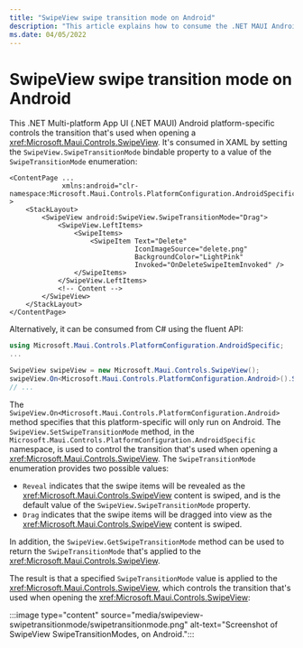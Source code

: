 ```yaml
---
title: "SwipeView swipe transition mode on Android"
description: "This article explains how to consume the .NET MAUI Android platform-specific that controls the transition that's used when opening a SwipeView."
ms.date: 04/05/2022
---
```


# SwipeView swipe transition mode on Android

This .NET Multi-platform App UI (.NET MAUI) Android platform-specific controls the transition that's used when opening a <xref:Microsoft.Maui.Controls.SwipeView>. It's consumed in XAML by setting the `SwipeView.SwipeTransitionMode` bindable property to a value of the `SwipeTransitionMode` enumeration:

```xaml
<ContentPage ...
             xmlns:android="clr-namespace:Microsoft.Maui.Controls.PlatformConfiguration.AndroidSpecific;assembly=Microsoft.Maui.Controls" >
    <StackLayout>
        <SwipeView android:SwipeView.SwipeTransitionMode="Drag">
            <SwipeView.LeftItems>
                <SwipeItems>
                    <SwipeItem Text="Delete"
                               IconImageSource="delete.png"
                               BackgroundColor="LightPink"
                               Invoked="OnDeleteSwipeItemInvoked" />
                </SwipeItems>
            </SwipeView.LeftItems>
            <!-- Content -->
        </SwipeView>
    </StackLayout>
</ContentPage>
```

Alternatively, it can be consumed from C# using the fluent API:

```csharp
using Microsoft.Maui.Controls.PlatformConfiguration.AndroidSpecific;
...

SwipeView swipeView = new Microsoft.Maui.Controls.SwipeView();
swipeView.On<Microsoft.Maui.Controls.PlatformConfiguration.Android>().SetSwipeTransitionMode(SwipeTransitionMode.Drag);
// ...
```

The `SwipeView.On<Microsoft.Maui.Controls.PlatformConfiguration.Android>` method specifies that this platform-specific will only run on Android. The `SwipeView.SetSwipeTransitionMode` method, in the `Microsoft.Maui.Controls.PlatformConfiguration.AndroidSpecific` namespace, is used to control the transition that's used when opening a <xref:Microsoft.Maui.Controls.SwipeView>. The `SwipeTransitionMode` enumeration provides two possible values:

- `Reveal` indicates that the swipe items will be revealed as the <xref:Microsoft.Maui.Controls.SwipeView> content is swiped, and is the default value of the `SwipeView.SwipeTransitionMode` property.
- `Drag` indicates that the swipe items will be dragged into view as the <xref:Microsoft.Maui.Controls.SwipeView> content is swiped.

In addition, the `SwipeView.GetSwipeTransitionMode` method can be used to return the `SwipeTransitionMode` that's applied to the <xref:Microsoft.Maui.Controls.SwipeView>.

The result is that a specified `SwipeTransitionMode` value is applied to the <xref:Microsoft.Maui.Controls.SwipeView>, which controls the transition that's used when opening the <xref:Microsoft.Maui.Controls.SwipeView>:

:::image type="content" source="media/swipeview-swipetransitionmode/swipetransitionmode.png" alt-text="Screenshot of SwipeView SwipeTransitionModes, on Android.":::
